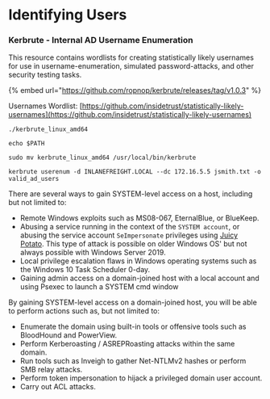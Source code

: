 # Identifying Users

### Kerbrute - Internal AD Username Enumeration

This resource contains wordlists for creating statistically likely usernames for use in username-enumeration, simulated password-attacks, and other security testing tasks.

{% embed url="https://github.com/ropnop/kerbrute/releases/tag/v1.0.3" %}

Usernames Wordlist: [https://github.com/insidetrust/statistically-likely-usernames](https://github.com/insidetrust/statistically-likely-usernames)

```
./kerbrute_linux_amd64 
```

```
echo $PATH
```

```
sudo mv kerbrute_linux_amd64 /usr/local/bin/kerbrute
```

```
kerbrute userenum -d INLANEFREIGHT.LOCAL --dc 172.16.5.5 jsmith.txt -o valid_ad_users
```

There are several ways to gain SYSTEM-level access on a host, including but not limited to:

* Remote Windows exploits such as MS08-067, EternalBlue, or BlueKeep.
* Abusing a service running in the context of the `SYSTEM account`, or abusing the service account `SeImpersonate` privileges using [Juicy Potato](https://github.com/ohpe/juicy-potato). This type of attack is possible on older Windows OS' but not always possible with Windows Server 2019.
* Local privilege escalation flaws in Windows operating systems such as the Windows 10 Task Scheduler 0-day.
* Gaining admin access on a domain-joined host with a local account and using Psexec to launch a SYSTEM cmd window

By gaining SYSTEM-level access on a domain-joined host, you will be able to perform actions such as, but not limited to:

* Enumerate the domain using built-in tools or offensive tools such as BloodHound and PowerView.
* Perform Kerberoasting / ASREPRoasting attacks within the same domain.
* Run tools such as Inveigh to gather Net-NTLMv2 hashes or perform SMB relay attacks.
* Perform token impersonation to hijack a privileged domain user account.
* Carry out ACL attacks.
